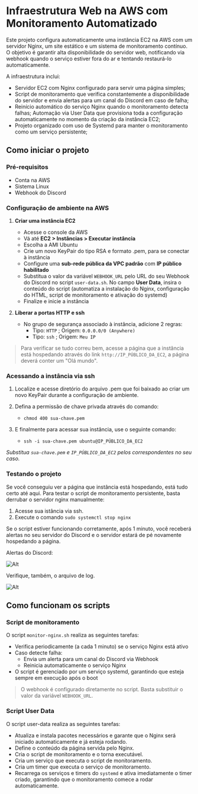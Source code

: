 # Infraestrutura Web na AWS com Monitoramento Automatizado

Este projeto configura automaticamente uma instância EC2 na AWS com um servidor Nginx, um site estático e um sistema de monitoramento contínuo. O objetivo é garantir alta disponibilidade do servidor web, notificando via webhook quando o serviço estiver fora do ar e tentando restaurá-lo automaticamente.

A infraestrutura inclui:

* Servidor EC2 com Nginx configurado para servir uma página simples;
* Script de monitoramento que verifica constantemente a disponibilidade do servidor e envia alertas para um canal do Discord em caso de falha;
* Reinício automático do serviço Nginx quando o monitoramento detecta falhas;
Automação via User Data que provisiona toda a configuração automaticamente no momento da criação da instância EC2;
* Projeto organizado com uso de Systemd para manter o monitoramento como um serviço persistente;

## Como iniciar o projeto

### Pré-requisitos

* Conta na AWS
* Sistema Linux
* Webhook do Discord

### Configuração de ambiente na AWS

1. **Criar uma instância EC2**

    * Acesse o console da AWS
    * Vá até **EC2 > Instâncias > Executar instância**
    * Escolha a AMI Ubuntu
    * Crie um novo KeyPair do tipo RSA e formato .pem, para se conectar à instância
    * Configure uma **sub-rede pública da VPC padrão** com **IP público habilitado**
    * Substitua o valor da variável `WEBHOOK_URL` pelo URL do seu Webhook do Discord no script `user-data.sh`. No campo **User Data**, insira o conteúdo do script (automatiza a instalação do Nginx, configuração do HTML, script de monitoramento e ativação do systemd)
    * Finalize e inicie a instância

2. **Liberar a portas HTTP e ssh**

    * No grupo de segurança associado à instância, adicione 2 regras:
        * Tipo: `HTTP` ; Origem: `0.0.0.0/0 (Anywhere)`
        * Tipo: `ssh` ; Origem: `Meu IP`

> Para verificar se tudo correu bem, acesse a página que a instância está hospedando através do link `http://IP_PÚBLICO_DA_EC2`, a página deverá conter um "Olá mundo".

### Acessando a instância via ssh

1. Localize e acesse diretório do arquivo .pem que foi baixado ao criar um novo KeyPair durante a configuração de ambiente.

2. Defina a permissão de chave privada através do comando:
    * `chmod 400 sua-chave.pem`

3. E finalmente para acessar sua instância, use o seguinte comando:
    * `ssh -i sua-chave.pem ubuntu@IP_PÚBLICO_DA_EC2`

_Substitua `sua-chave.pem` e `IP_PÚBLICO_DA_EC2` pelos correspondentes no seu caso._

### Testando o projeto

Se você conseguiu ver a página que instância está hospedando, está tudo certo até aqui. Para testar o script de monitoramento persistente, basta derrubar o servidor nginx manualmente:

1. Acesse sua istância via ssh.
2. Execute o comando `sudo systemctl stop nginx`

Se o script estiver funcionando corretamente, após 1 minuto, você receberá alertas no seu servidor do Discord e o servidor estará de pé novamente hospedando a página.

Alertas do Discord:

![Alt](https://i.imgur.com/v5ub94D.png)

Verifique, também, o arquivo de log.

![Alt](https://i.imgur.com/mpUnHQi.png)

## Como funcionam os scripts

### Script de monitoramento

O script `monitor-nginx.sh` realiza as seguintes tarefas:

* Verifica periodicamente (a cada 1 minuto) se o serviço Nginx está ativo
* Caso detecte falha:
  * Envia um alerta para um canal do Discord via Webhook
  * Reinicia automaticamente o serviço Nginx
* O script é gerenciado por um serviço systemd, garantindo que esteja sempre em execução após o boot

> O webhook é configurado diretamente no script. Basta substituir o valor da variável `WEBHOOK_URL`.

### Script User Data

O script user-data realiza as seguintes tarefas:

* Atualiza e instala pacotes necessários e garante que o Nginx será iniciado automaticamente e já esteja rodando.
* Define o conteúdo da página servida pelo Nginx.
* Cria o script de monitoramento e o torna executável.
* Cria um serviço que executa o script de monitoramento.
* Cria um timer que executa o serviço de monitoramento.
* Recarrega os serviços e timers do `systemd` e ativa imediatamente o timer criado, garantindo que o monitoramento comece a rodar automaticamente.
